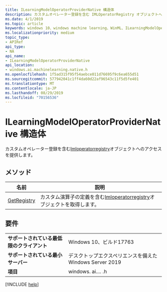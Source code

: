 ```yaml
---
title: ILearningModelOperatorProviderNative 構造体
description: カスタムオペレーター登録を含む IMLOperatorRegistry オブジェクトへのアクセスを提供します。
ms.date: 4/1/2019
ms.topic: article
keywords: windows 10、windows machine learning、WinML、ILearningModelOperatorProviderNative
ms.localizationpriority: medium
topic_type:
- APIRef
api_type:
- NA
api_name:
- ILearningModelOperatorProviderNative
api_location:
- windows.ai.machinelearning.native.h
ms.openlocfilehash: 1f5ad315f95f54aebce011d76695f9c6ea655d51
ms.sourcegitcommit: 577942041c1ff4da60d22af96543c11f5d5fe401
ms.translationtype: MT
ms.contentlocale: ja-JP
ms.lasthandoff: 08/29/2019
ms.locfileid: "70156536"
---
```

# <a name="ilearningmodeloperatorprovidernative-struct"></a>ILearningModelOperatorProviderNative 構造体

カスタムオペレーター登録を含む[Imloperatorregistry](../custom-operators/IMLOperatorRegistry.md)オブジェクトへのアクセスを提供します。

## <a name="methods"></a>メソッド

| 名前 | 説明 |
|------|-------------|
| [GetRegistry](ILearningModelOperatorProviderNative_GetRegistry.md) | カスタム演算子の定義を含む[Imloperatorregistry](../custom-operators/IMLOperatorRegistry.md)オブジェクトを取得します。 |

## <a name="requirements"></a>要件

| | |
|-|-|
| **サポートされている最低限のクライアント** | Windows 10、ビルド17763 |
| **サポートされている最小サーバー** | デスクトップエクスペリエンスを備えた Windows Server 2019 |
| **項目** | windows. ai.... .h |

[!INCLUDE [help](../../includes/get-help.md)]
